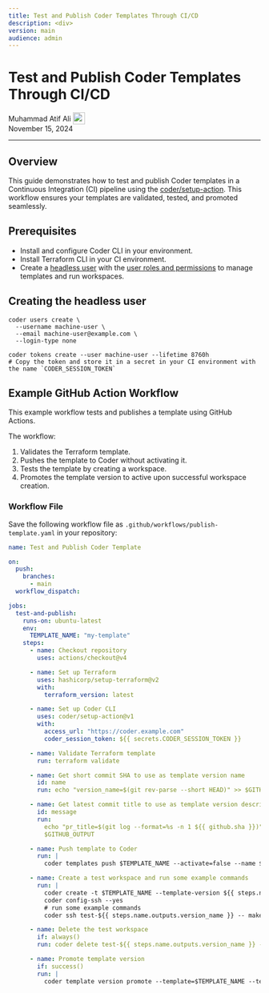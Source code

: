 ```yaml
---
title: Test and Publish Coder Templates Through CI/CD
description: <div>
version: main
audience: admin
---
```

# Test and Publish Coder Templates Through CI/CD

<div>
  <a href="https://github.com/matifali" style="text-decoration: none; color: inherit;">
    <span style="vertical-align:middle;">Muhammad Atif Ali</span>
    <img src="https://github.com/matifali.png" alt="matifali" width="24px" height="24px" style="vertical-align:middle; margin: 0px;"/>

  </a>
</div>
November 15, 2024

---

## Overview

This guide demonstrates how to test and publish Coder templates in a Continuous
Integration (CI) pipeline using the
[coder/setup-action](https://github.com/coder/setup-coder). This workflow
ensures your templates are validated, tested, and promoted seamlessly.

## Prerequisites

- Install and configure Coder CLI in your environment.
- Install Terraform CLI in your CI environment.
- Create a [headless user](../admin/users/headless-auth) with the
  [user roles and permissions](../admin/users/groups-roles#roles) to manage
  templates and run workspaces.

## Creating the headless user

```shell
coder users create \
  --username machine-user \
  --email machine-user@example.com \
  --login-type none

coder tokens create --user machine-user --lifetime 8760h
# Copy the token and store it in a secret in your CI environment with the name `CODER_SESSION_TOKEN`
```

## Example GitHub Action Workflow

This example workflow tests and publishes a template using GitHub Actions.

The workflow:

1. Validates the Terraform template.
1. Pushes the template to Coder without activating it.
1. Tests the template by creating a workspace.
1. Promotes the template version to active upon successful workspace creation.

### Workflow File

Save the following workflow file as `.github/workflows/publish-template.yaml` in
your repository:

```yaml
name: Test and Publish Coder Template

on:
  push:
    branches:
      - main
  workflow_dispatch:

jobs:
  test-and-publish:
    runs-on: ubuntu-latest
    env:
      TEMPLATE_NAME: "my-template"
    steps:
      - name: Checkout repository
        uses: actions/checkout@v4

      - name: Set up Terraform
        uses: hashicorp/setup-terraform@v2
        with:
          terraform_version: latest

      - name: Set up Coder CLI
        uses: coder/setup-action@v1
        with:
          access_url: "https://coder.example.com"
          coder_session_token: ${{ secrets.CODER_SESSION_TOKEN }}

      - name: Validate Terraform template
        run: terraform validate

      - name: Get short commit SHA to use as template version name
        id: name
        run: echo "version_name=$(git rev-parse --short HEAD)" >> $GITHUB_OUTPUT

      - name: Get latest commit title to use as template version description
        id: message
        run:
          echo "pr_title=$(git log --format=%s -n 1 ${{ github.sha }})" >>
          $GITHUB_OUTPUT

      - name: Push template to Coder
        run: |
          coder templates push $TEMPLATE_NAME --activate=false --name ${{ steps.name.outputs.version_name }} --message "${{ steps.message.outputs.pr_title }}" --yes

      - name: Create a test workspace and run some example commands
        run: |
          coder create -t $TEMPLATE_NAME --template-version ${{ steps.name.outputs.version_name }} test-${{ steps.name.outputs.version_name }} --yes
          coder config-ssh --yes
          # run some example commands
          coder ssh test-${{ steps.name.outputs.version_name }} -- make build

      - name: Delete the test workspace
        if: always()
        run: coder delete test-${{ steps.name.outputs.version_name }} --yes

      - name: Promote template version
        if: success()
        run: |
          coder template version promote --template=$TEMPLATE_NAME --template-version=${{ steps.name.outputs.version_name }} --yes
```
